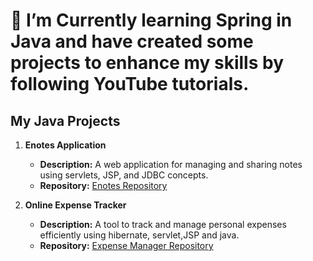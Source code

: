 # 🌱 I’m Currently learning Spring in Java and have created some projects to enhance my skills by following YouTube tutorials.

## My Java Projects

1. **Enotes Application**
   - **Description:** A web application for managing and sharing notes using servlets, JSP, and JDBC concepts.
   - **Repository:** [Enotes Repository](https://github.com/roshani2601/ENotes-Application.git)

2. **Online Expense Tracker**
   - **Description:** A tool to track and manage personal expenses efficiently using hibernate, servlet,JSP and java.
   - **Repository:** [Expense Manager Repository](https://github.com/roshani2601/Online-Expense-Tracker.git)
